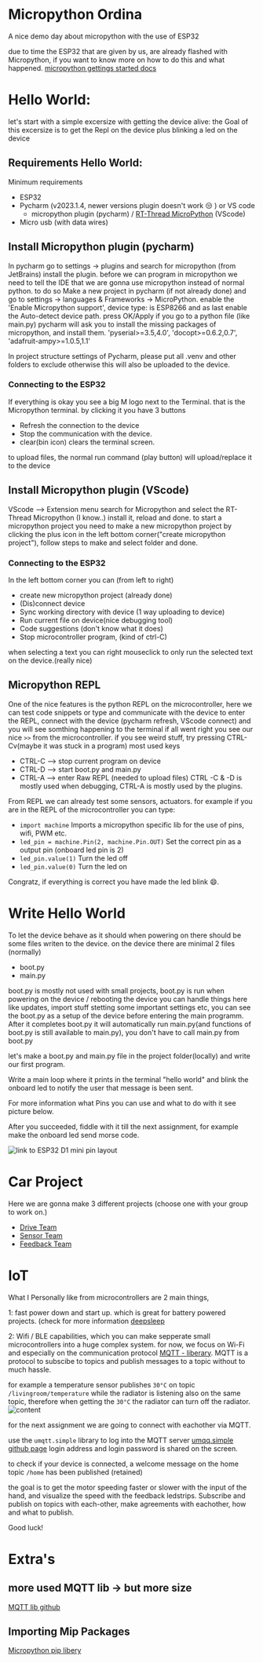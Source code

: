 # Micropython Ordina
A nice demo day about micropython with the use of ESP32

due to time the ESP32 that are given by us, are already flashed with Micropython, 
if you want to know more on how to do this and what happened.
[micropython gettings started docs](https://docs.micropython.org/en/latest/esp32/tutorial/intro.html#)

# Hello World:

let's start with a simple excersize with getting the device alive:
the Goal of this excersize is to get the Repl on the device plus blinking a led on the device 

## Requirements Hello World:
Minimum requirements
- ESP32
- Pycharm (v2023.1.4, newer versions plugin doesn't work :unamused: ) or VS code
  - micropython plugin (pycharm) / [RT-Thread MicroPython](https://marketplace.visualstudio.com/items?itemName=RT-Thread.rt-thread-micropython) (VScode)
- Micro usb (with data wires)

## Install Micropython plugin (pycharm)

In pycharm go to settings -> plugins and search for micropython (from JetBrains) install the plugin.
before we can program in micropython we need to tell the IDE that we are gonna use micropython instead of normal python. to do so
Make a new project in pycharm (if not already done) and go to settings -> languages & Frameworks -> MicroPython. enable the 'Enable Micropython support', device type: is ESP8266 and as last enable the Auto-detect device path. press OK/Apply
if you go to a python file (like main.py) pycharm will ask you to install the missing packages of micropython, and install them.
'pyserial>=3.5,4.0', 'docopt>=0.6.2,0.7', 'adafruit-ampy>=1.0.5,1.1'

In project structure settings of Pycharm, please put all .venv and other folders to exclude otherwise
this will also be uploaded to the device.


### Connecting to the ESP32
If everything is okay you see a big M logo next to the Terminal. that is the Micropython terminal.
by clicking it you have 3 buttons
- Refresh the connection to the device
- Stop the communication with the device.
- clear(bin icon) clears the terminal screen.

to upload files, the normal run command (play button) will upload/replace it to the device

## Install Micropython plugin (VScode)
VScode --> Extension menu search for Micropython and select the RT-Thread Micropython (I know..)
install it, reload and done. 
to start a micropython project you need to make a new micropython project by clicking the plus icon in the left bottom corner("create micropython project"), follow steps to make and select folder and done.

### Connecting to the ESP32
In the left bottom corner you can (from left to right)
- create new micropython project (already done)
- (Dis)connect device
- Sync working directory with device (1 way uploading to device)
- Run current file on device(nice debugging tool)
- Code suggestions (don't know what it does)
- Stop microcontroller program, (kind of ctrl-C)

when selecting a text you can right mouseclick to only run the selected text on the device.(really nice)


## Micropython REPL
One of the nice features is the python REPL on the microcontroller, here we can test code snippets or type and communicate with the device
to enter the REPL, connect with the device (pycharm refresh, VScode connect) and you will see somthing happening to the terminal
if all went right you see our nice `>>` from the microcontroller. if you see weird stuff, try pressing CTRL-Cv(maybe it was stuck in a program)
most used keys
- CTRL-C --> stop current program on device
- CTRL-D --> start boot.py and main.py
- CTRL-A --> enter Raw REPL (needed to upload files)
CTRL -C & -D is mostly used when debugging, CTRL-A is mostly used by the plugins.


From REPL we can already test some sensors, actuators.
for example if you are in the REPL of the microcontroller you can type:
- `import machine` Imports a micropython specific lib for the use of pins, wifi, PWM etc.
- `led_pin = machine.Pin(2, machine.Pin.OUT)` Set the correct pin as a output pin (onboard led pin is 2)
- `led_pin.value(1)` Turn the led off
- `led_pin.value(0)` Turn the led on

Congratz, if everything is correct you have made the led blink :smile:.

# Write Hello World
To let the device behave as it should when powering on there should be some files writen to the device. 
on the device there are minimal 2 files (normally) 
- boot.py
- main.py

boot.py is mostly not used with small projects, boot.py is run when powering on the device / rebooting the device you can handle things here like updates, import stuff stetting some important settings etc, you can see the boot.py as a setup of the device before entering the main programm.
After it completes boot.py it will automatically run 
main.py(and functions of boot.py is still available to main.py), you don't have to call main.py from boot.py

let's make a boot.py and main.py file in the project folder(locally) and write our first program.

Write a main loop where it prints in the terminal "hello world" and blink the onboard led to notify the user that message is been sent.

For more information what Pins you can use and what to do with it see picture below.

After you succeeded, fiddle with it till the next assignment, 
for example make the onboard led send morse code.

![link to ESP32 D1 mini pin layout](https://www.hobbyelectronica.nl/wp-content/uploads/2021/11/D1_mini_esp32_schema.jpg)


# Car Project

Here we are gonna make 3 different projects (choose one with your group to work on.)
- [Drive Team](/module_drive/README.md#drive-team)
- [Sensor Team](/module_input/README.md#input-team)
- [Feedback Team](/module_feedback/README.md#feedback-team)


# IoT 
What I Personally like from microcontrollers are 2 main things, 

1: fast power down and start up. which is great for battery powered projects. (check for more information [deepsleep](https://docs.micropython.org/en/latest/esp32/quickref.html#deep-sleep-mode)

2: Wifi / BLE capabilities, which you can make sepperate small microcontrollers into a huge complex system.
for now, we focus on Wi-Fi and especially on the communication protocol [MQTT - liberary](https://github.com/peterhinch/micropython-mqtt). MQTT is a protocol to subscibe to topics and publish messages to a topic without to much hassle.

for example a temperature sensor publishes `30°C` on topic `/livingroom/temperature` while the radiator is listening also on the same topic, therefore when getting the `30°C` the radiator can turn off the radiator.
![content](https://i0.wp.com/randomnerdtutorials.com/wp-content/uploads/2018/12/MQTT-Diagram.png?w=750&quality=100&strip=all&ssl=1)

for the next assignment we are going to connect with eachother via MQTT.

use the `umqtt.simple` library to log into the MQTT server [umqq.simple github page](https://github.com/micropython/micropython-lib/tree/master/micropython/umqtt.simple)
login address and login password is shared on the screen.

to check if your device is connected, 
a welcome message on the home topic `/home` has been published (retained)

the goal is to get the motor speeding faster or slower with the input of the hand, and visualize the speed with the feedback ledstrips.
Subscribe and publish on topics with each-other, make agreements with eachother, how and what to publish.

Good luck!


# Extra's
## more used MQTT lib -> but more size
[MQTT lib github](https://github.com/peterhinch/micropython-mqtt/tree/master/mqtt_as)
## Importing Mip Packages
[Micropython pip libery](https://github.com/micropython/micropython-lib)

